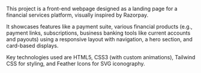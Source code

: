 This project is a front-end webpage designed as a landing page for a financial services platform, visually inspired by Razorpay.

It showcases features like a payment suite, various financial products (e.g., payment links, subscriptions, business banking tools like current accounts and payouts) using a responsive layout with navigation, a hero section, and card-based displays.

Key technologies used are HTML5, CSS3 (with custom animations), Tailwind CSS for styling, and Feather Icons for SVG iconography.
